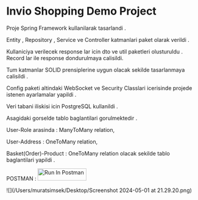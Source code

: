 # Invio Shopping Demo Project

Proje Spring Framework kullanilarak tasarlandi . 

Entity , Repository , Service ve Controller katmanlari paket olarak verildi . 

Kullaniciya verilecek response lar icin dto ve util paketleri olusturuldu . Record lar ile response dondurulmaya calisildi.

Tum katmanlar SOLID prensiplerine uygun olacak sekilde tasarlanmaya calisildi . 

Config paketi altindaki WebSocket ve Security Classlari icerisinde projede istenen ayarlamalar yapildi . 

Veri tabani iliskisi icin PostgreSQL kullanildi .  

Asagidaki gorselde tablo baglantilari gorulmektedir . 

User-Role arasinda : ManyToMany relation,

User-Address : OneToMany relation,

Basket(Order)-Product : OneToMany relation olacak sekilde tablo baglantilari yapildi . 

POSTMAN : [<img src="https://run.pstmn.io/button.svg" alt="Run In Postman" style="width: 128px; height: 32px;">](https://null.postman.co/collection/30679926-7581d746-235d-47ab-93e1-efb9bccd96af?source=rip_markdown)

![](/Users/muratsimsek/Desktop/Screenshot 2024-05-01 at 21.29.20.png)
